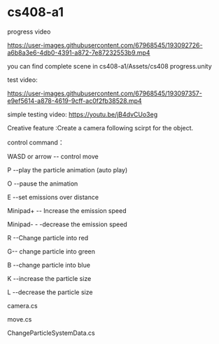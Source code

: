 # cs408-a1
progress video

https://user-images.githubusercontent.com/67968545/193092726-a6b8a3e6-4db0-4391-a872-7e87232553b9.mp4

you can find complete scene in cs408-a1/Assets/cs408 progress.unity

test video:

https://user-images.githubusercontent.com/67968545/193097357-e9ef5614-a878-4619-9cff-ac0f2fb38528.mp4


simple testing video: https://youtu.be/jB4dvCUo3eg

Creative feature :Create a camera following scirpt for the object.

control command：

WASD or arrow -- control move

P --play the particle animation (auto play)

O --pause the animation

E --set emissions over distance

Minipad+ -- Increase the emission speed

Minipad- - -decrease the emission speed

R --Change particle into red

G-- change particle into green

B --change particle into blue

K --increase the particle size 

L --decrease the particle size

camera.cs

move.cs

ChangeParticleSystemData.cs
